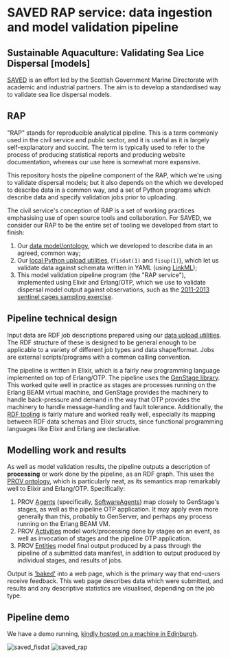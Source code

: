 # SAVED RAP service: data ingestion and model validation pipeline

## Sustainable Aquaculture: Validating Sea Lice Dispersal [models]

[SAVED](https://marine.gov.scot/metadata/saved/) is an effort led by the Scottish Government Marine Directorate with academic and industrial partners. The aim is to develop a standardised way to validate sea lice dispersal models.

## RAP

"RAP" stands for reproducible analytical pipeline. This is a term commonly used in the civil service and public sector, and it is useful as it is largely self-explanatory and succint. The term is typically used to refer to the process of producing statistical reports and producing website documentation, whereas our use here is somewhat more expansive.

This repository hosts the pipeline component of the RAP, which we're using to validate dispersal models; but it also depends on the  which we developed to describe data in a common way, and a set of Python programs which describe data and specify validation jobs prior to uploading.

The civil service's conception of RAP is a set of working practices emphasising use of open source tools and collaboration. For SAVED, we consider our RAP to be the entire set of tooling we developed from start to finish: 

1. Our [data model/ontology](https://marine.gov.scot/metadata/saved/schema/), which we developed to describe data in an agreed, common way;
2. Our [local Python upload utilities](https://github.com/saved-models/data-utilities), (`fisdat(1)` and `fisup(1)`), which let us validate data against schemata written in YAML (using [LinkML](https://w3id.org/linkml/));
3. This model validation pipeline program (the "RAP service"), implemented using Elixir and Erlang/OTP, which we use to validate dispersal model output against observations, such as the [2011-2013 sentinel cages sampling exercise](https://data.marine.gov.scot/dataset/loch-linnhe-biological-sampling-data-products-2011-2013-0).

## Pipeline technical design

Input data are RDF job descriptions prepared using our [data upload utilities](https://github.com/saved-models/data-utilities). The RDF structure of these is designed to be general enough to be applicable to a variety of different job types and data shape/format. Jobs are external scripts/programs with a common calling convention.

The pipeline is written in Elixir, which is a fairly new programming language implemented on top of Erlang/OTP. The pipeline uses the [GenStage library](https://elixir-lang.org/blog/2016/07/14/announcing-genstage/). This worked quite well in practice as stages are processes running on the Erlang BEAM virtual machine, and GenStage provides the machinery to handle back-pressure and demand in the way that OTP provides the machinery to handle message-handling and fault tolerance. Additionally, the [RDF tooling](https://rdf-elixir.dev/) is fairly mature and worked really well, especially its mapping between RDF data schemas and Elixir structs, since functional programming languages like Elixir and Erlang are declarative.

## Modelling work and results

As well as model validation results, the pipeline outputs a description of **processing** or work done by the pipeline, as an RDF graph. This uses the [PROV ontology](https://www.w3.org/TR/2013/REC-prov-o-20130430/), which is particularly neat, as its semantics map remarkably well to Elixir and Erlang/OTP. Specifically:

1. PROV [Agents](https://www.w3.org/TR/2013/REC-prov-o-20130430/#Agent) (specifically, [SoftwareAgents](https://www.w3.org/TR/2013/REC-prov-o-20130430/#SoftwareAgent)) map closely to GenStage's stages, as well as the pipeline OTP application. It may apply even more generally than this, probably to GenServer, and perhaps any process running on the Erlang BEAM VM.
2. PROV [Activities](https://www.w3.org/TR/2013/REC-prov-o-20130430/#Activity) model work/processing done by stages on an event, as well as invocation of stages and the pipeline OTP application.
3. PROV [Entities](https://www.w3.org/TR/2013/REC-prov-o-20130430/#Entity) model final output produced by a pass through the pipeline of a submitted data manifest, in addition to output produced by individual stages, and results of jobs.

Output is ['baked'](https://simonwillison.net/2021/Jul/28/baked-data/) into a web page, which is the primary way that end-users receive feedback. This web page describes data which were submitted, and results and any descriptive statistics are visualised, depending on the job type.


## Pipeline demo

We have a demo running, [kindly hosted on a machine in Edinburgh](https://rap.tardis.ac/).

![saved_fisdat](https://rap.tardis.ac/saved/images/fisdat.svg)
![saved_rap](https://rap.tardis.ac/saved/images/rap.svg)

